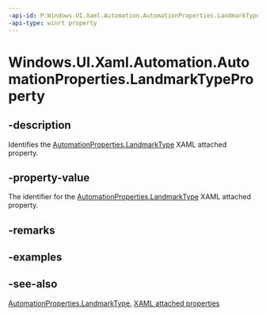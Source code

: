 ```yaml
---
-api-id: P:Windows.UI.Xaml.Automation.AutomationProperties.LandmarkTypeProperty
-api-type: winrt property
---
```


<!-- Property syntax
public Windows.UI.Xaml.DependencyProperty LandmarkTypeProperty { get; }
-->

# Windows.UI.Xaml.Automation.AutomationProperties.LandmarkTypeProperty

## -description

Identifies the [AutomationProperties.LandmarkType](automationproperties_landmarktype.md) XAML attached property.



## -property-value

The identifier for the [AutomationProperties.LandmarkType](automationproperties_landmarktype.md) XAML attached property.

## -remarks

## -examples

## -see-also

[AutomationProperties.LandmarkType](automationproperties_landmarktype.md), [XAML attached properties](/windows/uwp/xaml-platform/attached-properties-overview)
